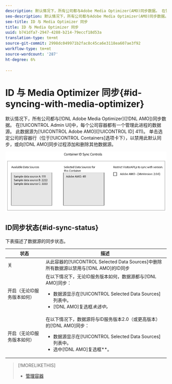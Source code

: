 ```yaml
---
description: 默认情况下，所有公司都与Adobe Media Optimizer(AMO)同步数据。 在管理员UI中，每个公司容器都有一个管理此流程的数据源。 此数据源为AdobeAMO(ID 411)。 单击选定容器的容器行(在公司选项卡下)，以禁用此默认同步，或向AMO同步过程添加和删除其他数据源。
seo-description: 默认情况下，所有公司都与Adobe Media Optimizer(AMO)同步数据。 在管理员UI中，每个公司容器都有一个管理此流程的数据源。 此数据源为AdobeAMO(ID 411)。 单击选定容器的容器行(在公司选项卡下)，以禁用此默认同步，或向AMO同步过程添加和删除其他数据源。
seo-title: ID 与 Media Optimizer 同步
title: ID 与 Media Optimizer 同步
uuid: b741dfa7-2947-4288-b214-79eccf18d53a
translation-type: tm+mt
source-git-commit: 2998dc049971b2fac8c45ca6e3118ea607ae3f92
workflow-type: tm+mt
source-wordcount: '287'
ht-degree: 6%

---
```



# ID 与 Media Optimizer 同步{#id-syncing-with-media-optimizer}

默认情况下，所有公司都与[!DNL Adobe Media Optimizer]([!DNL AMO])同步数据。 在[!UICONTROL Admin UI]中，每个公司容器都有一个管理此进程的数据源。 此数据源为[!UICONTROL Adobe AMO]([!UICONTROL ID] 411)。 单击选定公司的容器行（位于[!UICONTROL Containers]选项卡下），以禁用此默认同步，或向[!DNL AMO]同步过程添加和删除其他数据源。

![](assets/id-sync.png)

## ID同步状态{#id-sync-status}

下表描述了数据源的同步状态。

| 状态 | 描述 |
|------ | -------- |
| 关 | 从此容器的[!UICONTROL Selected Data Sources]中删除所有数据源以禁用与[!DNL AMO]的ID同步 |
| 开启（无论ID服务版本如何） | 在以下情况下，无论ID服务版本如何，数据源都与[!DNL AMO]同步： <ul><li>数据源显示在[!UICONTROL Selected Data Sources]列表中。</li><li>[!DNL AMO]复选框&#x200B;*未选中。*</li></ul> |
| 开启（无论ID服务版本如何） | 在以下情况下，数据源将与ID服务版本2.0（或更高版本）的[!DNL AMO]同步： <ul><li>数据源显示在[!UICONTROL Selected Data Sources]列表中。</li><li>选中[!DNL AMO]复选框&#x200B;**。</li></ul> |

>[!MORELIKETHIS]
>
>* [管理容器](../companies/admin-manage-containers.md#task_61DB5CEECC5049DD8D059C642AC3F967)

